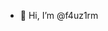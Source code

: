 - 👋 Hi, I’m @f4uz1rm

<!---
f4uz1rm/f4uz1rm is a ✨ special ✨ repository because its `README.md` (this file) appears on your GitHub profile.
You can click the Preview link to take a look at your changes.
--->
